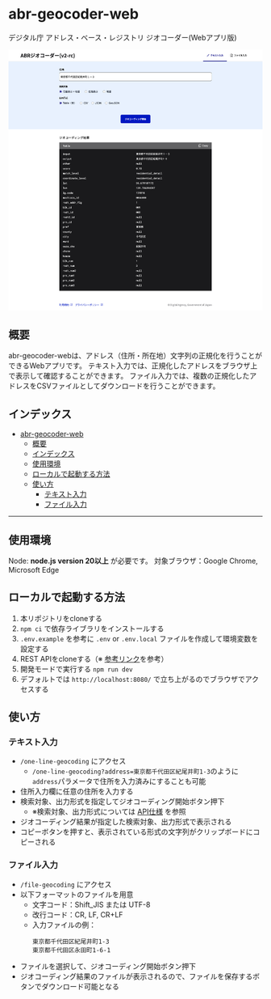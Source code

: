 # abr-geocoder-web
デジタル庁 アドレス・ベース・レジストリ ジオコーダー(Webアプリ版)

![oneline](oneline.png)

## 概要

abr-geocoder-webは、アドレス（住所・所在地）文字列の正規化を行うことができるWebアプリです。
テキスト入力では、正規化したアドレスをブラウザ上で表示して確認することができます。
ファイル入力では、複数の正規化したアドレスをCSVファイルとしてダウンロードを行うことができます。

## インデックス
- [abr-geocoder-web](#abr-geocoder-web)
  - [概要](#概要)
  - [インデックス](#インデックス)
  - [使用環境](#使用環境)
  - [ローカルで起動する方法](#ローカルで起動する方法)
  - [使い方](#使い方)
    - [テキスト入力](#テキスト入力)
    - [ファイル入力](#ファイル入力)

-------

## 使用環境

Node: **node.js version 20以上** が必要です。
対象ブラウザ：Google Chrome, Microsoft Edge

## ローカルで起動する方法

1. 本リポジトリをcloneする
2. `npm ci` で依存ライブラリをインストールする
3. `.env.example` を参考に `.env` or `.env.local` ファイルを作成して環境変数を設定する
4. REST APIをcloneする（※ [参考リンク](https://github.com/digital-go-jp/abr-geocoder)を参考）
5. 開発モードで実行する `npm run dev`
6. デフォルトでは `http://localhost:8080/` で立ち上がるのでブラウザでアクセスする

## 使い方

### テキスト入力

- `/one-line-geocoding` にアクセス
  - `/one-line-geocoding?address=東京都千代田区紀尾井町1-3`のように`address`パラメータで住所を入力済みにすることも可能
- 住所入力欄に任意の住所を入力する
- 検索対象、出力形式を指定してジオコーディング開始ボタン押下
  - ※検索対象、出力形式については [API仕様](https://lp.geocoder.address-br.digital.go.jp/openapi/) を参照
- ジオコーディング結果が指定した検索対象、出力形式で表示される
- コピーボタンを押すと、表示されている形式の文字列がクリップボードにコピーされる

### ファイル入力
- `/file-geocoding` にアクセス
- 以下フォーマットのファイルを用意
  - 文字コード：Shift_JIS または UTF-8
  - 改行コード：CR, LF, CR+LF
  - 入力ファイルの例：
    ```
    東京都千代田区紀尾井町1-3
    東京都千代田区永田町1-6-1
    ```
- ファイルを選択して、ジオコーディング開始ボタン押下
- ジオコーディング結果のファイルが表示されるので、ファイルを保存するボタンでダウンロード可能となる
